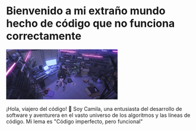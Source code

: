 
# Bienvenido a mi extraño mundo hecho de código que no funciona correctamente 
<img src="imagenfondo.jpg" alt="Foto de perfil" width="300"/>


¡Hola, viajero del código! 🚀 Soy Camila, una entusiasta del desarrollo de software y aventurera en el vasto universo de los algoritmos y las líneas de código. Mi lema es "Código imperfecto, pero funcional"